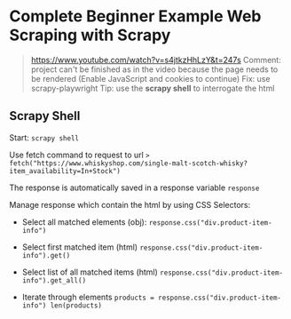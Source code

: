 # Complete Beginner Example Web Scraping with Scrapy
> https://www.youtube.com/watch?v=s4jtkzHhLzY&t=247s
Comment: project can't be finished as in the video because the page needs to be rendered (Enable JavaScript and cookies to continue)
Fix: use scrapy-playwright
> Tip: use the **scrapy shell** to interrogate the html 

## Scrapy Shell
Start:
`scrapy shell`

Use fetch command to request to url
`> fetch("https://www.whiskyshop.com/single-malt-scotch-whisky?item_availability=In+Stock")`

The response is automatically saved in a response variable 
`response`

Manage response which contain the html by using CSS Selectors:
- Select all matched elements (obj):
`response.css("div.product-item-info")`

- Select first matched item (html) 
`response.css("div.product-item-info").get()` 

- Select list of all matched items (html)
`response.css("div.product-item-info").get_all()` 

- Iterate through elements
`products = response.css("div.product-item-info")
 len(products)
`
